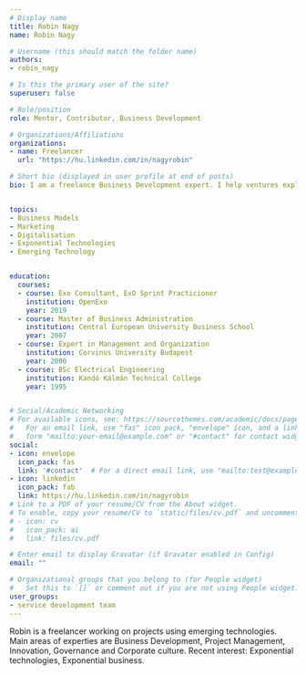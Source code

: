 ```yaml
---
# Display name
title: Robin Nagy
name: Robin Nagy

# Username (this should match the folder name)
authors:
- robin_nagy

# Is this the primary user of the site?
superuser: false

# Role/position
role: Mentor, Contributor, Business Development

# Organizations/Affiliations
organizations:
- name: Freelancer
  url: "https://hu.linkedin.com/in/nagyrobin"

# Short bio (displayed in user profile at end of posts)
bio: I am a freelance Business Development expert. I help ventures exploring the benefit of emerging and exponential technologies, such as blockchain, big data, quantum computing.


topics:
- Business Models
- Marketing
- Digitalisation 
- Exponential Technologies
- Emerging Technology


education:
  courses:
  - course: Exo Consultant, ExO Sprint Practicioner
    institution: OpenExo
    year: 2019
  - course: Master of Business Administration 
    institution: Central European University Business School
    year: 2007
  - course: Expert in Management and Organization 
    institution: Corvinus University Budapest 
    year: 2000
  - course: BSc Electrical Engineering 
    institution: Kandó Kálmán Technical College 
    year: 1995


# Social/Academic Networking
# For available icons, see: https://sourcethemes.com/academic/docs/page-builder/#icons
#   For an email link, use "fas" icon pack, "envelope" icon, and a link in the
#   form "mailto:your-email@example.com" or "#contact" for contact widget.
social:
- icon: envelope
  icon_pack: fas
  link: '#contact'  # For a direct email link, use "mailto:test@example.org".
- icon: linkedin
  icon_pack: fab
  link: https://hu.linkedin.com/in/nagyrobin
# Link to a PDF of your resume/CV from the About widget.
# To enable, copy your resume/CV to `static/files/cv.pdf` and uncomment the lines below.
# - icon: cv
#   icon_pack: ai
#   link: files/cv.pdf

# Enter email to display Gravatar (if Gravatar enabled in Config)
email: ""

# Organizational groups that you belong to (for People widget)
#   Set this to `[]` or comment out if you are not using People widget.
user_groups:
- service development team
---
```


Robin is a freelancer working on projects using emerging technologies. Main areas of experties are Business Development, Project Management, Innovation, Governance and Corporate culture. Recent interest: Exponential technologies, Exponential business.
